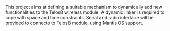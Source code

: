 This project aims at defining a suitable mechanism to dynamically add new functionalities to the TelosB wireless module. A dynamic linker is required to cope with space and time constraints. Serial and radio interface will be provided to connecto to TelosB module, using Mantis OS support.